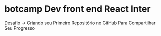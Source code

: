 # botcamp Dev front end React Inter
Desafio -> Criando seu Primeiro Repositório no GitHub Para Compartilhar Seu Progresso
